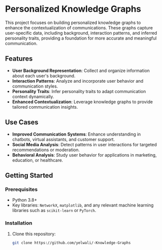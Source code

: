 # Personalized Knowledge Graphs

This project focuses on building personalized knowledge graphs to enhance the contextualization of communications. These graphs capture user-specific data, including background, interaction patterns, and inferred personality traits, providing a foundation for more accurate and meaningful communication.

## Features

- **User Background Representation**: Collect and organize information about each user's background.
- **Interaction Patterns**: Analyze and incorporate user behavior and communication styles.
- **Personality Traits**: Infer personality traits to adapt communication context dynamically.
- **Enhanced Contextualization**: Leverage knowledge graphs to provide tailored communication insights.

## Use Cases

- **Improved Communication Systems**: Enhance understanding in chatbots, virtual assistants, and customer support.
- **Social Media Analysis**: Detect patterns in user interactions for targeted recommendations or moderation.
- **Behavioral Analysis**: Study user behavior for applications in marketing, education, or healthcare.

## Getting Started

### Prerequisites

- Python 3.8+
- Key libraries: `NetworkX`, `matplotlib`, and any relevant machine learning libraries such as `scikit-learn` or `PyTorch`.

### Installation

1. Clone this repository:
   ```bash
   git clone https://github.com/yelwali/-Knowledge-Graphs
